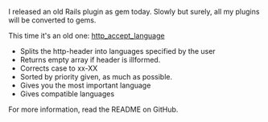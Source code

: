 I released an old Rails plugin as gem today. Slowly but surely, all my plugins will be converted to gems.

This time it's an old one: <a href="http://github.com/iain/http_accept_language">http_accept_language</a>

<ul>
<li>Splits the http-header into languages specified by the user</li>
<li>Returns empty array if header is illformed.</li>
<li>Corrects case to xx-XX</li>
<li>Sorted by priority given, as much as possible.</li>
<li>Gives you the most important language</li>
<li>Gives compatible languages</li>
</ul>

For more information, read the README on GitHub.
